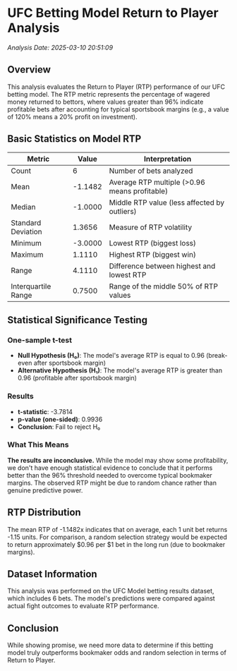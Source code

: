 # UFC Betting Model Return to Player Analysis

*Analysis Date: 2025-03-10 20:51:09*

## Overview
This analysis evaluates the Return to Player (RTP) performance of our UFC betting model. The RTP metric represents the percentage of wagered money returned to bettors, where values greater than 96% indicate profitable bets after accounting for typical sportsbook margins (e.g., a value of 120% means a 20% profit on investment).

## Basic Statistics on Model RTP

| Metric | Value | Interpretation |
|--------|-------|----------------|
| Count | 6 | Number of bets analyzed |
| Mean | -1.1482 | Average RTP multiple (>0.96 means profitable) |
| Median | -1.0000 | Middle RTP value (less affected by outliers) |
| Standard Deviation | 1.3656 | Measure of RTP volatility |
| Minimum | -3.0000 | Lowest RTP (biggest loss) |
| Maximum | 1.1110 | Highest RTP (biggest win) |
| Range | 4.1110 | Difference between highest and lowest RTP |
| Interquartile Range | 0.7500 | Range of the middle 50% of RTP values |

## Statistical Significance Testing

### One-sample t-test
- **Null Hypothesis (H₀)**: The model's average RTP is equal to 0.96 (break-even after sportsbook margin)
- **Alternative Hypothesis (H₁)**: The model's average RTP is greater than 0.96 (profitable after sportsbook margin)

### Results
- **t-statistic**: -3.7814
- **p-value (one-sided)**: 0.9936
- **Conclusion**: Fail to reject H₀

### What This Means
**The results are inconclusive.** While the model may show some profitability, we don't have enough statistical evidence to conclude that it performs better than the 96% threshold needed to overcome typical bookmaker margins. The observed RTP might be due to random chance rather than genuine predictive power.

## RTP Distribution
The mean RTP of -1.1482x indicates that on average, each 1 unit bet returns -1.15 units. For comparison, a random selection strategy would be expected to return approximately $0.96 per $1 bet in the long run (due to bookmaker margins).

## Dataset Information
This analysis was performed on the UFC Model betting results dataset, which includes 6 bets. The model's predictions were compared against actual fight outcomes to evaluate RTP performance.

## Conclusion
While showing promise, we need more data to determine if this betting model truly outperforms bookmaker odds and random selection in terms of Return to Player.